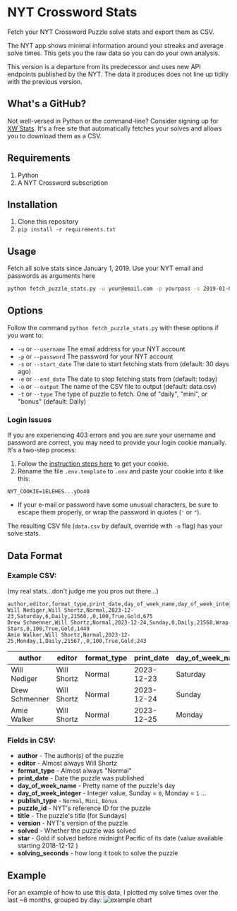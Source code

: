# NYT Crossword Stats

Fetch your NYT Crossword Puzzle solve stats and export them as CSV.

The NYT app shows minimal information around your streaks and average solve times. This gets you the raw data so you can do your own analysis.

This version is a departure from its predecessor and uses new API endpoints published by the NYT. The data it produces does not line up tidily with the previous version.

## What's a GitHub?
Not well-versed in Python or the command-line? Consider signing up for [XW Stats](https://xwstats.com). It's a free site that automatically fetches your solves and allows you to download them as a CSV.

## Requirements

1. Python
2. A NYT Crossword subscription

## Installation

1. Clone this repository
2. `pip install -r requirements.txt`

## Usage

Fetch all solve stats since January 1, 2019. Use your NYT email and passwords as arguments here
```bash
python fetch_puzzle_stats.py -u your@email.com -p yourpass -s 2019-01-01
```
## Options

Follow the command `python fetch_puzzle_stats.py` with these options if you want to:
* `-u` or `--username` The email address for your NYT account
* `-p` or `--password` The password for your NYT account
* `-s` or `--start_date` The date to start fetching stats from (default: 30 days ago)
* `-e` or `--end_date` The date to stop fetching stats from (default: today)
* `-o` or `--output` The name of the CSV file to output (default: data.csv)
* `-t` or `--type` The type of puzzle to fetch. One of "daily", "mini", or "bonus" (default: Daily)

### Login Issues
If you are experiencing 403 errors and you are _sure_ your username and password are correct, you may need to provide your login cookie manually. It's a two-step process: 

1) Follow the [instruction steps here](https://xwstats.com/link) to get your cookie.
2) Rename the file `.env.template` to `.env` and paste your cookie into it like this:
```
NYT_COOKIE=1ELEHES...yDo40
```
* If your e-mail or password have some unusual characters, be sure to escape them properly, or wrap the password in quotes (`'` or `"`).

The resulting CSV file (`data.csv` by default, override with `-o` flag) has your solve stats.

## Data Format

### Example CSV:
(my real stats...don't judge me you pros out there...)
```csv
author,editor,format_type,print_date,day_of_week_name,day_of_week_integer,publish_type,puzzle_id,title,version,percent_filled,solved,star,solving_seconds
Will Nediger,Will Shortz,Normal,2023-12-23,Saturday,6,Daily,21560,,0,100,True,Gold,675
Drew Schmenner,Will Shortz,Normal,2023-12-24,Sunday,0,Daily,21568,Wrap Stars,0,100,True,Gold,1449
Amie Walker,Will Shortz,Normal,2023-12-25,Monday,1,Daily,21567,,0,100,True,Gold,243
```
| author         | editor      | format_type | print_date | day_of_week_name | day_of_week_integer | publish_type | puzzle_id | title      | version | percent_filled | solved | star | solving_seconds |
|----------------|-------------|-------------|------------|------------------|---------------------|--------------|-----------|------------|---------|----------------|--------|------|-----------------|
| Will Nediger   | Will Shortz | Normal      | 2023-12-23 | Saturday         | 6                   | Daily        | 21560     |            | 0       | 100            | True   | Gold | 675             |
| Drew Schmenner | Will Shortz | Normal      | 2023-12-24 | Sunday           | 0                   | Daily        | 21568     | Wrap Stars | 0       | 100            | True   | Gold | 1449            |
| Amie Walker    | Will Shortz | Normal      | 2023-12-25 | Monday           | 1                   | Daily        | 21567     |            | 0       | 100            | True   | Gold | 243             |




### Fields in CSV:
* **author** - The author(s) of the puzzle
* **editor** - Almost always Will Shortz
* **format_type** - Almost always "Normal"
* **print_date** - Date the puzzle was published
* **day_of_week_name** - Pretty name of the puzzle's day
* **day_of_week_integer** - Integer value, Sunday = `0`, Monday = `1` ...
* **publish_type** - `Normal`, `Mini`, `Bonus`
* **puzzle_id** - NYT's reference ID for the puzzle
* **title** - The puzzle's title (for Sundays)
* **version** - NYT's version of the puzzle
* **solved** - Whether the puzzle was solved
* **star** - Gold if solved before midnight Pacific of its date (value available starting 2018-12-12 )
* **solving_seconds** - how long it took to solve the puzzle

## Example

For an example of how to use this data, I plotted my solve times over the last ~8 months, grouped by day:
![example chart](example_chart.png)
